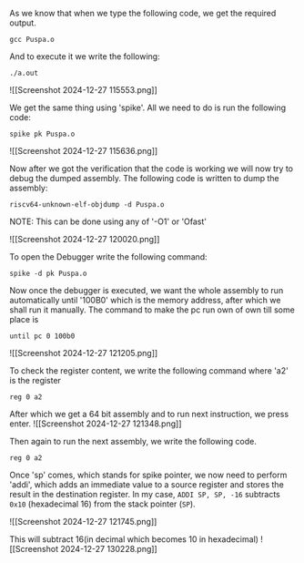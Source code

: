 
As we know that when we type the following code, we get the required output.
```
gcc Puspa.o
```
And to execute it we write the following:
```
./a.out
```

![[Screenshot 2024-12-27 115553.png]]

We get the same thing using 'spike'. All we need to do is run the following code:
```
spike pk Puspa.o
```
![[Screenshot 2024-12-27 115636.png]]

Now after we got the verification that the code is working we will now try to debug the dumped assembly. The following code is written to dump the assembly:
```
riscv64-unknown-elf-objdump -d Puspa.o
```
NOTE: This can be done using any of '-O1' or 'Ofast'

![[Screenshot 2024-12-27 120020.png]]

To open the Debugger write the following command:
```
spike -d pk Puspa.o
```
Now once the debugger is executed, we want the whole assembly to run automatically until '100B0' which is the memory address, after which we shall run it manually. The command to make the pc run own of own till some place is
```
until pc 0 100b0
```
![[Screenshot 2024-12-27 121205.png]]

To check the register content, we write the following command where 'a2' is the register
```
reg 0 a2
```
After which we get a 64 bit assembly and to run next instruction, we press enter.
![[Screenshot 2024-12-27 121348.png]]

Then again to run the next assembly, we write the following code.
```
reg 0 a2
```
Once 'sp' comes, which stands for spike pointer, we now need to perform 'addi', which adds an immediate value to a source register and stores the result in the destination register. In my case, `ADDI SP, SP, -16` subtracts `0x10` (hexadecimal 16) from the stack pointer (`SP`).

![[Screenshot 2024-12-27 121745.png]]

This will subtract 16(in decimal which becomes 10 in hexadecimal)
![[Screenshot 2024-12-27 130228.png]]


